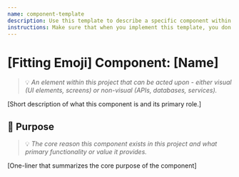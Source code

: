 ```yaml
---
name: component-template
description: Use this template to describe a specific component within this project. A component is an element that is acted upon and can be visual (e.g., a button, a screen) or non-visual (e.g., an API, a database table).
instructions: Make sure that when you implement this template, you don't include these instructions or any other front matter from this template in your work. Output should always and only be the markdown part outside of the front matter. Never include any tags like <example>, <commentary>, or similar tags - these serve only to increase clarity about implementation. Always use single [ ] brackets to indicate instructions the implementer should follow. When referencing other documents from this project, use wikilinks format [[filename]] to reference them. Do not include the file extension or path.
---
```

# [Fitting Emoji] Component: [Name]
> 💡 *An element within this project that can be acted upon - either visual (UI elements, screens) or non-visual (APIs, databases, services).*

[Short description of what this component is and its primary role.]

## 🎯 Purpose
> 💡 *The core reason this component exists in this project and what primary functionality or value it provides.*

[One-liner that summarizes the core purpose of the component]
